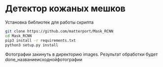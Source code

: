 # Детектор кожаных мешков

Установка библиотек для работы скрипта

```sh
git clone https://github.com/matterport/Mask_RCNN
cd Mask_RCNN
pip3 install -r requirements.txt
python3 setup.py install
```

Фотографии закинуть в директорию images. Результат обработки будет done_названиеисходнойфотографии
